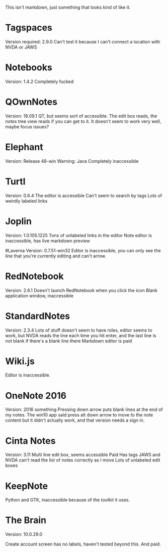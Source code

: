 This isn't markdown, just something that looks kind of like it.

# Tagspaces
Version required: 2.9.0
Can't test it because I can't connect a location with NVDA or JAWS

# Notebooks
Version: 1.4.2
Completely fucked

# QOwnNotes 
Version: 18.09.1
QT, but seems sort of accessible. The edit box reads, the notes tree view reads if you can get to it.
It doesn't seem to work very well, maybe focus issues?

# Elephant
Version: Release 48-win
Warning: Java
Completely inaccessible

# Turtl
Version: 0.6.4
The editor is accessible
Can't seem to search by tags
Lots of weirdly labeled links

# Joplin
Version: 1.0.105.1225
Tons of unlabeled links in the editor
Note editor is inaccessible, has live markdown preview

#Laverna
Version: 0.7.51-win32
Editor is inaccessible, you can only see the line that you're currently editing and can't arrow.

# RedNotebook
Version: 2.6.1
Doesn't launch RedNotebook when you click the icon
Blank application window, inaccessible

# StandardNotes
Version: 2.3.4
Lots of stuff doesn't seem to have roles, editor seems to work, but NVDA reads the line each time you hit enter, and the last line is not blank if there's a blank line there
Markdown editor is paid

# Wiki.js
Editor is inaccessible.

# OneNote 2016
Version: 2016 something
Pressing down arrow puts blank lines at the end of my notes.
The win10 app said press alt down arrow to move to the note content but it didn't actually work, and that version needs a sign in.

# Cinta Notes
Version: 3.11
Multi line edit box, seems accessible
Paid
Has tags
JAWS and NVDA can't read the list of notes correctly as I move
Lots of unlabeled edit boxes

# KeepNote
Python and GTK, inaccessible because of the toolkit it uses.

# The Brain
Version: 10.0.29.0

Create account screen has no labels, haven't tested beyond this. And paid.
